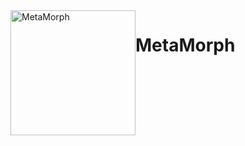 <img alt="MetaMorph" src="https://github.com/metamorph-scheme/metamorph/blob/master/icon/logoLight.png" style="float: left;" width="200">



# MetaMorph